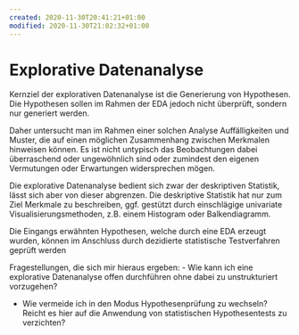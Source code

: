 ```yaml
---
created: 2020-11-30T20:41:21+01:00
modified: 2020-11-30T21:02:32+01:00
---
```


# Explorative Datenanalyse

Kernziel der explorativen Datenanalyse ist die Generierung von Hypothesen. Die Hypothesen sollen im Rahmen der EDA jedoch nicht überprüft, sondern nur generiert werden.

Daher untersucht man im Rahmen einer solchen Analyse Auffälligkeiten und Muster, die auf einen möglichen Zusammenhang zwischen Merkmalen hinweisen können. Es ist nicht untypisch das Beobachtungen dabei überraschend oder ungewöhnlich sind oder zumindest den eigenen Vermutungen oder Erwartungen widersprechen mögen.

Die explorative Datenanalyse bedient sich zwar der deskriptiven Statistik, lässt sich aber von dieser abgrenzen. Die deskriptive Statistik hat nur zum Ziel Merkmale zu beschreiben, ggf. gestützt durch einschlägige univariate Visualisierungsmethoden, z.B. einem Histogram oder Balkendiagramm.

Die Eingangs erwähnten Hypothesen, welche durch eine EDA erzeugt wurden, können im Anschluss durch dezidierte statistische Testverfahren geprüft werden

Fragestellungen, die sich mir hieraus ergeben: - Wie kann ich eine explorative Datenanalyse offen durchführen ohne dabei zu unstrukturiert vorzugehen?
- Wie vermeide ich in den Modus Hypothesenprüfung zu wechseln? Reicht es hier auf die Anwendung von statistischen Hypothesentests zu verzichten?
